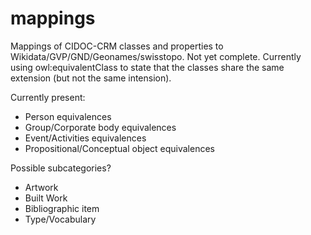 # mappings

Mappings of CIDOC-CRM classes and properties to Wikidata/GVP/GND/Geonames/swisstopo. Not yet complete.
Currently using owl:equivalentClass to state that the classes share the same extension (but not the same intension).



Currently present:  

+ Person equivalences  
+ Group/Corporate body equivalences  
+ Event/Activities equivalences  
+ Propositional/Conceptual object equivalences  


Possible subcategories?  

* Artwork  
* Built Work  
* Bibliographic item  
* Type/Vocabulary  

